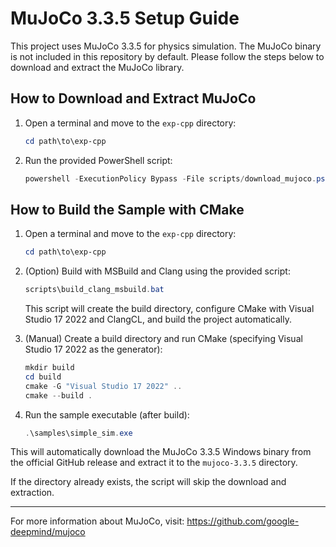 # MuJoCo 3.3.5 Setup Guide

This project uses MuJoCo 3.3.5 for physics simulation. The MuJoCo binary is not included in this repository by default. Please follow the steps below to download and extract the MuJoCo library.

## How to Download and Extract MuJoCo

1. Open a terminal and move to the `exp-cpp` directory:
   ```powershell
   cd path\to\exp-cpp
   ```

2. Run the provided PowerShell script:
   ```powershell
   powershell -ExecutionPolicy Bypass -File scripts/download_mujoco.ps1
   ```


## How to Build the Sample with CMake

1. Open a terminal and move to the `exp-cpp` directory:
   ```powershell
   cd path\to\exp-cpp
   ```

2. (Option) Build with MSBuild and Clang using the provided script:
   ```powershell
   scripts\build_clang_msbuild.bat
   ```

   This script will create the build directory, configure CMake with Visual Studio 17 2022 and ClangCL, and build the project automatically.

3. (Manual) Create a build directory and run CMake (specifying Visual Studio 17 2022 as the generator):
   ```powershell
   mkdir build
   cd build
   cmake -G "Visual Studio 17 2022" ..
   cmake --build .
   ```

3. Run the sample executable (after build):
   ```powershell
   .\samples\simple_sim.exe
   ```

This will automatically download the MuJoCo 3.3.5 Windows binary from the official GitHub release and extract it to the `mujoco-3.3.5` directory.

If the directory already exists, the script will skip the download and extraction.

---

For more information about MuJoCo, visit: https://github.com/google-deepmind/mujoco
